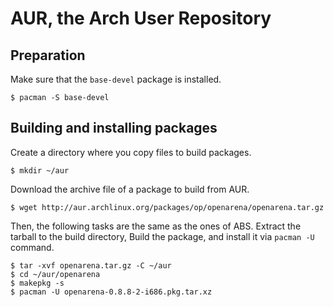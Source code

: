 # AUR, the Arch User Repository

## Preparation

Make sure that the `base-devel` package is installed.

```
$ pacman -S base-devel
```

## Building and installing packages

Create a directory where you copy files to build packages.

```
$ mkdir ~/aur
```

Download the archive file of a package to build from AUR.

```
$ wget http://aur.archlinux.org/packages/op/openarena/openarena.tar.gz
```

Then, the following tasks are the same as the ones of ABS.
Extract the tarball to the build directory,
Build the package,
and install it via `pacman -U` command.

```
$ tar -xvf openarena.tar.gz -C ~/aur
$ cd ~/aur/openarena
$ makepkg -s
$ pacman -U openarena-0.8.8-2-i686.pkg.tar.xz
```
